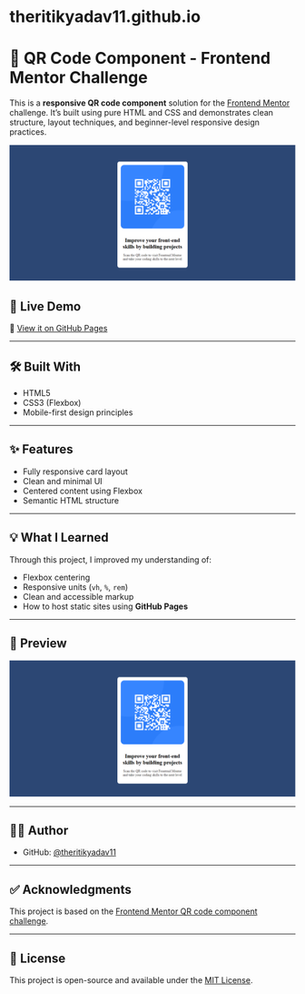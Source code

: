 # theritikyadav11.github.io

# 📱 QR Code Component - Frontend Mentor Challenge

This is a **responsive QR code component** solution for the [Frontend Mentor](https://www.frontendmentor.io) challenge. It’s built using pure HTML and CSS and demonstrates clean structure, layout techniques, and beginner-level responsive design practices.

![QR Code Component Screenshot](./images/screenshot.png)

## 🚀 Live Demo

🔗 [View it on GitHub Pages](https://theritikyadav11.github.io)

---

## 🛠️ Built With

- HTML5
- CSS3 (Flexbox)
- Mobile-first design principles

---

## ✨ Features

- Fully responsive card layout
- Clean and minimal UI
- Centered content using Flexbox
- Semantic HTML structure

---

## 💡 What I Learned

Through this project, I improved my understanding of:

- Flexbox centering
- Responsive units (`vh`, `%`, `rem`)
- Clean and accessible markup
- How to host static sites using **GitHub Pages**

---

## 📸 Preview

![Design preview](./images/screenshot.png)

---

## 🧑‍💻 Author

- GitHub: [@theritikyadav11](https://github.com/theritikyadav11)

---

## ✅ Acknowledgments

This project is based on the [Frontend Mentor QR code component challenge](https://www.frontendmentor.io/challenges/qr-code-component-iux_sIO_H).

---

## 📜 License

This project is open-source and available under the [MIT License](LICENSE).
